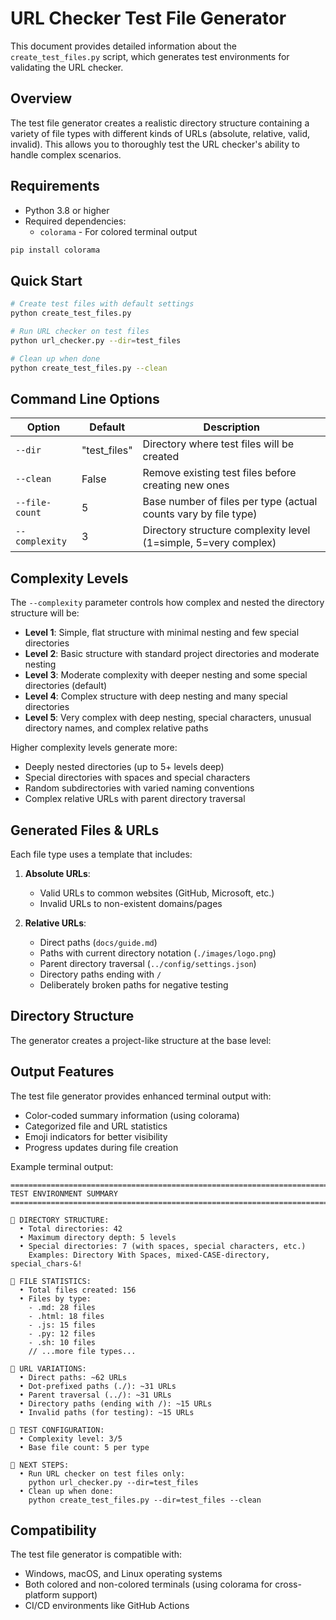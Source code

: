 # URL Checker Test File Generator

This document provides detailed information about the `create_test_files.py` script, which generates test environments for validating the URL checker.

## Overview

The test file generator creates a realistic directory structure containing a variety of file types with different kinds of URLs (absolute, relative, valid, invalid). This allows you to thoroughly test the URL checker's ability to handle complex scenarios.

## Requirements

- Python 3.8 or higher
- Required dependencies:
  - `colorama` - For colored terminal output

```bash
pip install colorama
```

## Quick Start

```bash
# Create test files with default settings
python create_test_files.py

# Run URL checker on test files
python url_checker.py --dir=test_files

# Clean up when done
python create_test_files.py --clean
```

## Command Line Options

| Option | Default | Description |
|--------|---------|-------------|
| `--dir` | "test_files" | Directory where test files will be created |
| `--clean` | False | Remove existing test files before creating new ones |
| `--file-count` | 5 | Base number of files per type (actual counts vary by file type) |
| `--complexity` | 3 | Directory structure complexity level (1=simple, 5=very complex) |

## Complexity Levels

The `--complexity` parameter controls how complex and nested the directory structure will be:

- **Level 1**: Simple, flat structure with minimal nesting and few special directories
- **Level 2**: Basic structure with standard project directories and moderate nesting
- **Level 3**: Moderate complexity with deeper nesting and some special directories (default)
- **Level 4**: Complex structure with deep nesting and many special directories
- **Level 5**: Very complex with deep nesting, special characters, unusual directory names, and complex relative paths

Higher complexity levels generate more:
- Deeply nested directories (up to 5+ levels deep)
- Special directories with spaces and special characters
- Random subdirectories with varied naming conventions
- Complex relative URLs with parent directory traversal

## Generated Files & URLs

Each file type uses a template that includes:

1. **Absolute URLs**:
   - Valid URLs to common websites (GitHub, Microsoft, etc.)
   - Invalid URLs to non-existent domains/pages

2. **Relative URLs**:
   - Direct paths (`docs/guide.md`)
   - Paths with current directory notation (`./images/logo.png`)
   - Parent directory traversal (`../config/settings.json`)
   - Directory paths ending with `/`
   - Deliberately broken paths for negative testing

## Directory Structure

The generator creates a project-like structure at the base level:

## Output Features

The test file generator provides enhanced terminal output with:

- Color-coded summary information (using colorama)
- Categorized file and URL statistics
- Emoji indicators for better visibility
- Progress updates during file creation

Example terminal output:

```
================================================================================
TEST ENVIRONMENT SUMMARY
================================================================================

📁 DIRECTORY STRUCTURE:
  • Total directories: 42
  • Maximum directory depth: 5 levels
  • Special directories: 7 (with spaces, special characters, etc.)
    Examples: Directory With Spaces, mixed-CASE-directory, special_chars-&!

📄 FILE STATISTICS:
  • Total files created: 156
  • Files by type:
    - .md: 28 files
    - .html: 18 files
    - .js: 15 files
    - .py: 12 files
    - .sh: 10 files
    // ...more file types...

🔗 URL VARIATIONS:
  • Direct paths: ~62 URLs
  • Dot-prefixed paths (./): ~31 URLs
  • Parent traversal (../): ~31 URLs
  • Directory paths (ending with /): ~15 URLs
  • Invalid paths (for testing): ~15 URLs

🧪 TEST CONFIGURATION:
  • Complexity level: 3/5
  • Base file count: 5 per type

🚀 NEXT STEPS:
  • Run URL checker on test files only:
    python url_checker.py --dir=test_files
  • Clean up when done:
    python create_test_files.py --dir=test_files --clean
```

## Compatibility

The test file generator is compatible with:
- Windows, macOS, and Linux operating systems
- Both colored and non-colored terminals (using colorama for cross-platform support)
- CI/CD environments like GitHub Actions

